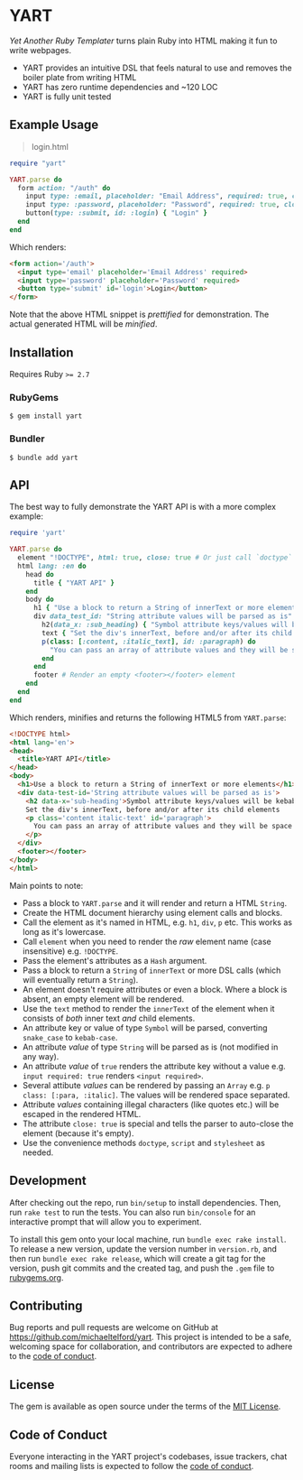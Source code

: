 # YART

*Yet Another Ruby Templater* turns plain Ruby into HTML making it fun to write webpages.

- YART provides an intuitive DSL that feels natural to use and removes the boiler plate from writing HTML
- YART has zero runtime dependencies and ~120 LOC
- YART is fully unit tested

## Example Usage

> login.html

```ruby
require "yart"

YART.parse do
  form action: "/auth" do
    input type: :email, placeholder: "Email Address", required: true, close: true
    input type: :password, placeholder: "Password", required: true, close: true
    button(type: :submit, id: :login) { "Login" }
  end
end
```

Which renders:

```html
<form action='/auth'>
  <input type='email' placeholder='Email Address' required>
  <input type='password' placeholder='Password' required>
  <button type='submit' id='login'>Login</button>
</form>
```

Note that the above HTML snippet is *prettified* for demonstration. The actual generated HTML will be *minified*.

## Installation

Requires Ruby `>= 2.7`

### RubyGems

    $ gem install yart

### Bundler

    $ bundle add yart

## API

The best way to fully demonstrate the YART API is with a more complex example:

```ruby
require 'yart'

YART.parse do
  element "!DOCTYPE", html: true, close: true # Or just call `doctype`
  html lang: :en do
    head do
      title { "YART API" }
    end
    body do
      h1 { "Use a block to return a String of innerText or more elements" }
      div data_test_id: "String attribute values will be parsed as is" do
        h2(data_x: :sub_heading) { "Symbol attribute keys/values will be kebab-cased" }
        text { "Set the div's innerText, before and/or after its child elements" }
        p(class: [:content, :italic_text], id: :paragraph) do
          "You can pass an array of attribute values and they will be space separated"
        end
      end
      footer # Render an empty <footer></footer> element
    end
  end
end
```

Which renders, minifies and returns the following HTML5 from `YART.parse`:

```html
<!DOCTYPE html>
<html lang='en'>
<head>
  <title>YART API</title>
</head>
<body>
  <h1>Use a block to return a String of innerText or more elements</h1>
  <div data-test-id='String attribute values will be parsed as is'>
    <h2 data-x='sub-heading'>Symbol attribute keys/values will be kebab-cased</h2>
    Set the div's innerText, before and/or after its child elements
    <p class='content italic-text' id='paragraph'>
      You can pass an array of attribute values and they will be space separated
    </p>
  </div>
  <footer></footer>
</body>
</html>
```

Main points to note:

- Pass a block to `YART.parse` and it will render and return a HTML `String`.
- Create the HTML document hierarchy using element calls and blocks.
- Call the element as it's named in HTML, e.g. `h1`, `div`, `p` etc. This works as long as it's lowercase.
- Call `element` when you need to render the *raw* element name (case insensitive) e.g. `!DOCTYPE`.
- Pass the element's attributes as a `Hash` argument.
- Pass a block to return a `String` of `innerText` or more DSL calls (which will eventually return a `String`).
- An element doesn't require attributes or even a block. Where a block is absent, an empty element will be rendered.
- Use the `text` method to render the `innerText` of the element when it consists of *both* inner text *and* child elements.
- An attribute key or value of type `Symbol` will be parsed, converting `snake_case` to `kebab-case`.
- An attribute *value* of type `String` will be parsed as is (not modified in any way).
- An attribute *value* of `true` renders the attribute key without a value e.g. `input required: true` renders `<input required>`.
- Several attibute *values* can be rendered by passing an `Array` e.g. `p class: [:para, :italic]`. The values will be rendered space separated.
- Attribute *values* containing illegal characters (like quotes etc.) will be escaped in the rendered HTML.
- The attribute `close: true` is special and tells the parser to auto-close the element (because it's empty).
- Use the convenience methods `doctype`, `script` and `stylesheet` as needed.

## Development

After checking out the repo, run `bin/setup` to install dependencies. Then, run `rake test` to run the tests. You can also run `bin/console` for an interactive prompt that will allow you to experiment.

To install this gem onto your local machine, run `bundle exec rake install`. To release a new version, update the version number in `version.rb`, and then run `bundle exec rake release`, which will create a git tag for the version, push git commits and the created tag, and push the `.gem` file to [rubygems.org](https://rubygems.org).

## Contributing

Bug reports and pull requests are welcome on GitHub at https://github.com/michaeltelford/yart. This project is intended to be a safe, welcoming space for collaboration, and contributors are expected to adhere to the [code of conduct](https://github.com/michaeltelford/yart/blob/master/CODE_OF_CONDUCT.md).

## License

The gem is available as open source under the terms of the [MIT License](https://opensource.org/licenses/MIT).

## Code of Conduct

Everyone interacting in the YART project's codebases, issue trackers, chat rooms and mailing lists is expected to follow the [code of conduct](https://github.com/michaeltelford/yart/blob/master/CODE_OF_CONDUCT.md).
